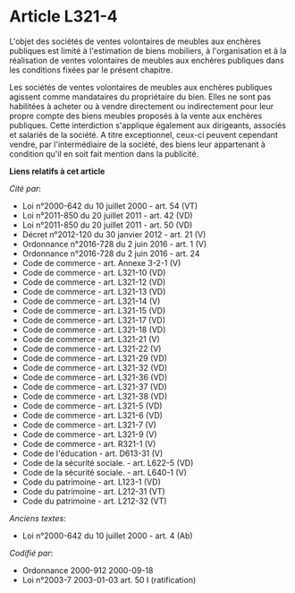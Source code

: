 # Article L321-4

L'objet des sociétés de ventes volontaires de meubles aux enchères publiques est limité à l'estimation de biens mobiliers, à
l'organisation et à la réalisation de ventes volontaires de meubles aux enchères publiques dans les conditions fixées par le
présent chapitre.

Les sociétés de ventes volontaires de meubles aux enchères publiques agissent comme mandataires du propriétaire du bien.
Elles ne sont pas habilitées à acheter ou à vendre directement ou indirectement pour leur propre compte des biens meubles
proposés à la vente aux enchères publiques. Cette interdiction s'applique également aux dirigeants, associés et salariés de
la société. A titre exceptionnel, ceux-ci peuvent cependant vendre, par l'intermédiaire de la société, des biens leur
appartenant à condition qu'il en soit fait mention dans la publicité.

**Liens relatifs à cet article**

_Cité par_:

  - Loi n°2000-642 du 10 juillet 2000 - art. 54 (VT)
  - Loi n°2011-850 du 20 juillet 2011 - art. 42 (VD)
  - Loi n°2011-850 du 20 juillet 2011 - art. 50 (VD)
  - Décret n°2012-120 du 30 janvier 2012 - art. 21 (V)
  - Ordonnance n°2016-728 du 2 juin 2016 - art. 1 (V)
  - Ordonnance n°2016-728 du 2 juin 2016 - art. 24
  - Code de commerce - art. Annexe 3-2-1 (V)
  - Code de commerce - art. L321-10 (VD)
  - Code de commerce - art. L321-12 (VD)
  - Code de commerce - art. L321-13 (VD)
  - Code de commerce - art. L321-14 (V)
  - Code de commerce - art. L321-15 (VD)
  - Code de commerce - art. L321-17 (VD)
  - Code de commerce - art. L321-18 (VD)
  - Code de commerce - art. L321-21 (V)
  - Code de commerce - art. L321-22 (V)
  - Code de commerce - art. L321-29 (VD)
  - Code de commerce - art. L321-32 (VD)
  - Code de commerce - art. L321-36 (VD)
  - Code de commerce - art. L321-37 (VD)
  - Code de commerce - art. L321-38 (VD)
  - Code de commerce - art. L321-5 (VD)
  - Code de commerce - art. L321-6 (VD)
  - Code de commerce - art. L321-7 (V)
  - Code de commerce - art. L321-9 (V)
  - Code de commerce - art. R321-1 (V)
  - Code de l'éducation - art. D613-31 (V)
  - Code de la sécurité sociale. - art. L622-5 (VD)
  - Code de la sécurité sociale. - art. L640-1 (V)
  - Code du patrimoine - art. L123-1 (VD)
  - Code du patrimoine - art. L212-31 (VT)
  - Code du patrimoine - art. L212-32 (VT)

_Anciens textes_:

  - Loi n°2000-642 du 10 juillet 2000 - art. 4 (Ab)

_Codifié par_:

  - Ordonnance 2000-912 2000-09-18
  - Loi n°2003-7 2003-01-03 art. 50 I (ratification)
